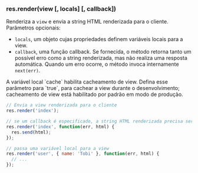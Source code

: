 <h3 id='res.render'>res.render(view [, locals] [, callback])</h3>

Renderiza a `view` e envia a string HTML renderizada para o cliente.
Parâmetros opcionais:


- `locals`, um objeto cujas propriedades definem variáveis locais para a view.
- `callback`, uma função callback. Se fornecida, o método retorna tanto um possível erro como a string renderizada, mas não realiza uma resposta automática. Quando um erro ocorre, o método invoca internamente `next(err)`.

<div class="doc-box doc-notice" markdown="1">
A variável local `cache` habilita cacheamento de view. Defina esse parâmetro para `true`,
para cachear a view durante o desenvolvimento; cacheamento de view está habilitado por padrão em modo de produção.
</div>

~~~js
// Envia a view renderizada para o cliente
res.render('index');

// se um callback é especificado, a string HTML renderizada precisa ser enviada explicitamente
res.render('index', function(err, html) {
  res.send(html);
});

// passa uma variável local para a view
res.render('user', { name: 'Tobi' }, function(err, html) {
  // ...
});
~~~
